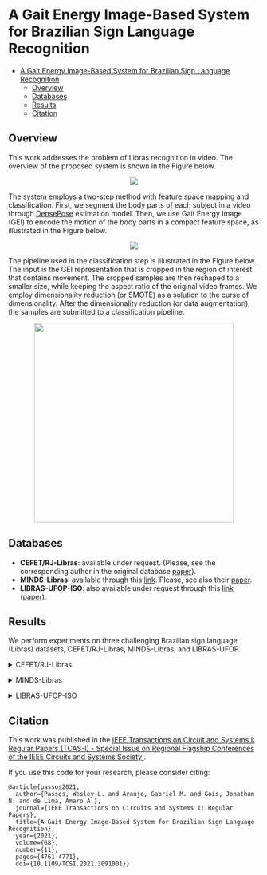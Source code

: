 # A Gait Energy Image-Based System for Brazilian Sign Language Recognition

- [A Gait Energy Image-Based System for Brazilian Sign Language Recognition](#a-gait-energy-image-based-system-for-brazilian-sign-language-recognition)
  - [Overview](#overview)
  - [Databases](#databases)
  - [Results](#results)
  - [Citation](#citation)

<a name="overview"></a>

## Overview

This work addresses the problem of Libras recognition in video. The overview of the proposed system is shown in the Figure below.

<p align="center">
<img src="https://github.com/wesleylp/libras/blob/master/.figures/system_overview.png?raw=true" align="center"/></p>

The system employs a two-step method with feature space mapping and classification. First, we segment the body parts of each subject in a video through [DensePose](https://github.com/facebookresearch/detectron2/tree/master/projects/DensePose) estimation model. Then, we use Gait Energy Image (GEI) to encode the motion of the body parts in a compact feature space, as illustrated in the Figure below.

<p align="center">
<img src="https://github.com/wesleylp/libras/blob/master/.figures/generate_GEI.png?raw=true" align="center"/></p>

The pipeline used in the classification step is illustrated in the Figure below. The input is the GEI representation that is cropped in the region of interest that contains movement. The cropped samples are then reshaped to a smaller size, while keeping the aspect ratio of the original video frames. We employ dimensionality reduction (or SMOTE) as a solution to the curse of dimensionality. After the dimensionality reduction (or data augmentation), the samples are submitted to a classification pipeline.

<p align="center">
<img src="https://github.com/wesleylp/libras/blob/master/.figures/classification_pipeline.png?raw=true" align="center" width="400"/></p>


<a name="databases"></a>

## Databases

- **CEFET/RJ-Libras**: available under request. (Please, see the corresponding author in the original database [paper](https://doi.org/10.1109/LARS/SBR/WRE51543.2020.9307017)).
- **MINDS-Libras**: available through this [link](https://zenodo.org/record/4322984#.YcEjDXXMKV4). Please, see also their  [paper](https://link.springer.com/article/10.1007/s00521-021-05802-4).
- **LIBRAS-UFOP-ISO**: also available under request through this [link](https://bit.ly/39TYl7V) ([paper](https://doi.org/10.1016/j.jvcir.2020.102772)).

<a name="results"></a>

## Results

We perform experiments on three challenging Brazilian sign language (Libras) datasets, CEFET/RJ-Libras, MINDS-Libras, and LIBRAS-UFOP.

<a name="results-cefet"></a>
<details>
<summary>CEFET/RJ-Libras</summary>

<p align="center">
<img src="https://github.com/wesleylp/libras/blob/master/.figures/metrics_CEFET.png?raw=true" align="center" width="400"/></p>

<p align="center">
<img src="https://github.com/wesleylp/libras/blob/master/.figures/cfnmtx_CEFET.png?raw=true" align="center" width="400"/></p>

<p align="center">
<img src="https://github.com/wesleylp/libras/blob/master/.figures/boxplot_CEFET.png?raw=true" align="center" width="400"/></p>

</details>

<a name="results-minds"></a>
<details>
<summary>MINDS-Libras</summary>

<p align="center">
<img src="https://github.com/wesleylp/libras/blob/master/.figures/metrics_MINDS.png?raw=true" align="center" width="400"/></p>

<p align="center">
<img src="https://github.com/wesleylp/libras/blob/master/.figures/cfnmtx_MINDS.png?raw=true" align="center" width="400"/></p>

<p align="center">
<img src="https://github.com/wesleylp/libras/blob/master/.figures/boxplot_MINDS.png?raw=true" align="center" width="400"/></p>

</details>

<a name="results-ufop"></a>
<details>
<summary> LIBRAS-UFOP-ISO </summary>

<p align="center">
<img src="https://github.com/wesleylp/libras/blob/master/.figures/metrics_UFOP.png?raw=true" align="center" width="400"/></p>

<p align="center">
<img src="https://github.com/wesleylp/libras/blob/master/.figures/cfnmtx_UFOP.png?raw=true" align="center" width="400"/></p>

<p align="center">
<img src="https://github.com/wesleylp/libras/blob/master/.figures/boxplot_UFOP.png?raw=true" align="center" width="400"/></p>

</details>

<a name="citation"></a>

## Citation

This work was published in the [IEEE Transactions on Circuit and Systems I: Regular Papers (TCAS-I) - Special Issue on Regional Flagship Conferences of the IEEE Circuits and Systems Society ](https://ieee-cas.org/pubs/tcas1).

If you use this code for your research, please consider citing:

```
@article{passos2021,
  author={Passos, Wesley L. and Araujo, Gabriel M. and Gois, Jonathan N. and de Lima, Amaro A.},
  journal={IEEE Transactions on Circuits and Systems I: Regular Papers},
  title={A Gait Energy Image-Based System for Brazilian Sign Language Recognition},
  year={2021},
  volume={68},
  number={11},
  pages={4761-4771},
  doi={10.1109/TCSI.2021.3091001}}
```


```
